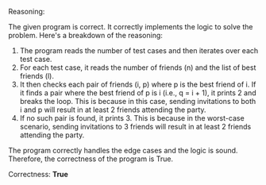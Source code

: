 Reasoning:

The given program is correct. It correctly implements the logic to solve the problem. Here's a breakdown of the reasoning:

1. The program reads the number of test cases and then iterates over each test case.
2. For each test case, it reads the number of friends (n) and the list of best friends (l).
3. It then checks each pair of friends (i, p) where p is the best friend of i. If it finds a pair where the best friend of p is i (i.e., q = i + 1), it prints 2 and breaks the loop. This is because in this case, sending invitations to both i and p will result in at least 2 friends attending the party.
4. If no such pair is found, it prints 3. This is because in the worst-case scenario, sending invitations to 3 friends will result in at least 2 friends attending the party.

The program correctly handles the edge cases and the logic is sound. Therefore, the correctness of the program is True.

Correctness: **True**